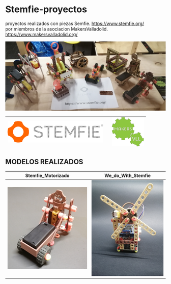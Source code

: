 # Stemfie-proyectos
 proyectos realizados con piezas Semfie.             https://www.stemfie.org/  
 por miembros de la asociacion MakersValladolid.     https://www.makersvalladolid.org/

<img src="Stemfie_Motorizado/Grillo/Imagenes/Escaparate.jpg" width="1300" />


<img src="Stemfie_Motorizado/Carretilla/Imagenes/LogoSTEMFIE.png" width="300" /> |         |   <img src="Stemfie_Motorizado/Carretilla/Imagenes/LogoV9.jpg" width="100" />    
------------- | ------------- | ------------- 

## MODELOS REALIZADOS
  
Stemfie_Motorizado        | We_do_With_Stemfie              
------------- | ------------- 
![](Stemfie_Motorizado/Carretilla/Imagenes/Portada_Carretilla.jpg) |![](We_do_With_Stemfie/Proyecto_Molino/Imagenes/Portada_Molino.jpg)










